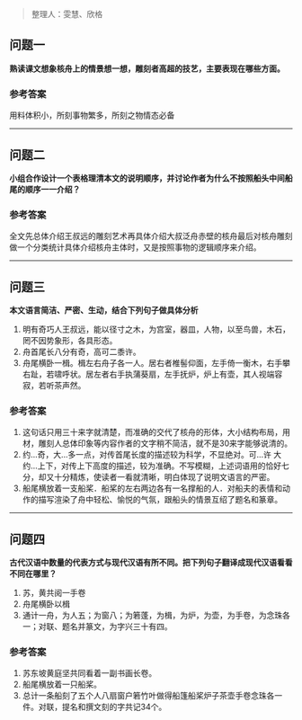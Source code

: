 > 整理人：雯慧、欣格

## 问题一

**熟读课文想象核舟上的情景想一想，雕刻者高超的技艺，主要表现在哪些方面。**

### 参考答案

用料体积小，所刻事物繁多，所刻之物情态必备



------



## 问题二

**小组合作设计一个表格理清本文的说明顺序，并讨论作者为什么不按照船头中间船尾的顺序一一介绍？**

### 参考答案

全文先总体介绍王叔远的雕刻艺术再具体介绍大叔泛舟赤壁的核舟最后对核舟雕刻做一个分类统计具体介绍核舟主体时，又是按照事物的逻辑顺序来介绍。



------



## 问题三

**本文语言简洁、严密、生动，结合下列句子做具体分析**

1. 明有奇巧人王叔远，能以径寸之木，为宫室，器皿，人物，以至鸟兽，木石，罔不因势象形，各具形态。
2. 舟首尾长八分有奇，高可二黍许。
3. 舟尾横卧一楫。楫左右舟子各一人。居右者椎髻仰面，左手倚一衡木，右手攀右趾，若啸呼状。居左者右手执蒲葵扇，左手抚炉，炉上有壶，其人视端容寂，若听茶声然。

### 参考答案

1. 这句话只用三十来字就清楚，而准确的交代了核舟的形体，大小结构布局，用材，雕刻人总体印象等内容作者的文字稍不简洁，就不是30来字能够说清的。
2. 约…奇，大…多一点，对传首尾长度的描述较为科学，不显绝对。可…许 大约…上下，对传上下高度的描述，较为准确。不写模糊，上述词语用的恰好七分，却又十分精炼，使读者一看就清晰，明白体现了说明文语言的严密。
3. 船尾横放着一支船桨．船桨的左右两边各有一名撑船的人．对船夫的表情和动作的描写渲染了舟中轻松、愉悦的气氛，跟船头的情景互绍了题名和篆章。

 

 

------

 

## 问题四

**古代汉语中数量的代表方式与现代汉语有所不同。把下列句子翻译成现代汉语看看不同在哪里？**

1. 苏，黄共阅一手卷
2. 舟尾横卧以楫
3. 通计一舟，为人五；为窗八；为箬蓬，为楫，为炉，为壶，为手卷，为念珠各一；对联、题名并篆文，为字兴三十有四。

### 参考答案

1. 苏东坡黄庭坚共同看着一副书画长卷。
2. 船尾横放着一只船桨。
3. 总计一条船刻了五个人八扇窗户箬竹叶做得船篷船桨炉子茶壶手卷念珠各一件。对联，提名和撰文刻的字共记34个。